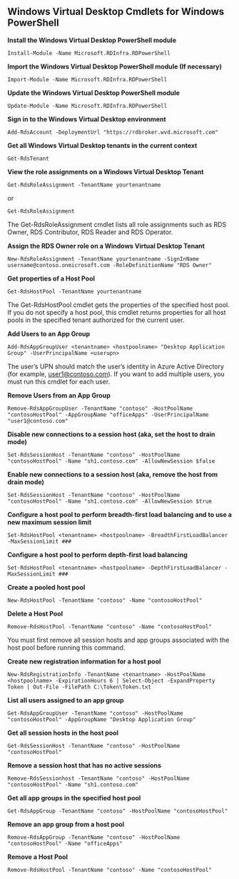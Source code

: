 ## Windows Virtual Desktop Cmdlets for Windows PowerShell

**Install the Windows Virtual Desktop PowerShell module**

`Install-Module -Name Microsoft.RDInfra.RDPowerShell`

**Import the Windows Virtual Desktop PowerShell module (If necessary)**

`Import-Module -Name Microsoft.RDInfra.RDPowerShell`

**Update the Windows Virtual Desktop PowerShell module**

`Update-Module -Name Microsoft.RDInfra.RDPowerShell`

**Sign in to the Windows Virtual Desktop environment**

`Add-RdsAccount -DeploymentUrl "https://rdbroker.wvd.microsoft.com"`

**Get all Windows Virtual Desktop tenants in the current context**

`Get-RdsTenant`

**View the role assignments on a Windows Virtual Desktop Tenant**

`Get-RdsRoleAssignment -TenantName yourtenantname`

or

`Get-RdsRoleAssignment`

The Get-RdsRoleAssignment cmdlet lists all role assignments such as RDS Owner, RDS Contributor, RDS Reader and RDS Operator.

**Assign the RDS Owner role on a Windows Virtual Desktop Tenant**

`New-RdsRoleAssignment -TenantName yourtenantname -SignInName username@contoso.onmicrosoft.com -RoleDefinitionName "RDS Owner"`

**Get properties of a Host Pool**

`Get-RdsHostPool -TenantName yourtenantname`

The Get-RdsHostPool cmdlet gets the properties of the specified host pool. If you do not specify a host pool, this cmdlet returns properties for all host pools in the specified tenant authorized for the current user.

**Add Users to an App Group**

`Add-RdsAppGroupUser <tenantname> <hostpoolname> "Desktop Application Group" -UserPrincipalName <userupn>`

The user’s UPN should match the user’s identity in Azure Active Directory (for example, user1@contoso.com). If you want to add multiple users, you must run this cmdlet for each user.

**Remove Users from an App Group**

`Remove-RdsAppGroupUser -TenantName "contoso" -HostPoolName "contosoHostPool" -AppGroupName "officeApps" -UserPrincipalName "user1@contoso.com"`

**Disable new connections to a session host (aka, set the host to drain mode)**

`Set-RdsSessionHost -TenantName "contoso" -HostPoolName "contosoHostPool" -Name "sh1.contoso.com" -AllowNewSession $false`

**Enable new connections to a session host (aka, remove the host from drain mode)**

`Set-RdsSessionHost -TenantName "contoso" -HostPoolName "contosoHostPool" -Name "sh1.contoso.com" -AllowNewSession $true`

**Configure a host pool to perform breadth-first load balancing and to use a new maximum session limit**

`Set-RdsHostPool <tenantname> <hostpoolname> -BreadthFirstLoadBalancer -MaxSessionLimit ###`

**Configure a host pool to perform depth-first load balancing**

`Set-RdsHostPool <tenantname> <hostpoolname> -DepthFirstLoadBalancer -MaxSessionLimit ###`

**Create a pooled host pool**

`New-RdsHostPool -TenantName "contoso" -Name "contosoHostPool"`

**Delete a Host Pool**

`Remove-RdsHostPool -TenantName "contoso" -Name "contosoHostPool"`

You must first remove all session hosts and app groups associated with the host pool before running this command.

**Create new registration information for a host pool**

`New-RdsRegistrationInfo -TenantName <tenantname> -HostPoolName <hostpoolname> -ExpirationHours 6 | Select-Object -ExpandProperty Token | Out-File -FilePath C:\Token\Token.txt`

**List all users assigned to an app group**

`Get-RdsAppGroupUser -TenantName "contoso" -HostPoolName "contosoHostPool" -AppGroupName "Desktop Application Group"`

**Get all session hosts in the host pool**

`Get-RdsSessionHost -TenantName "contoso" -HostPoolName "contosoHostPool"`

**Remove a session host that has no active sessions**

`Remove-RdsSessionhost -TenantName "contoso" -HostPoolName "contosoHostPool" -Name "sh1.contoso.com"`

**Get all app groups in the specified host pool**

`Get-RdsAppGroup -TenantName "contoso" -HostPoolName "contosoHostPool"`

**Remove an app group from a host pool**

`Remove-RdsAppGroup -TenantName "contoso" -HostPoolName "contosoHostPool" -Name "officeApps"`

**Remove a Host Pool**

`Remove-RdsHostPool -TenantName "contoso" -Name "contosoHostPool"`




